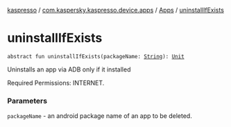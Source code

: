 [kaspresso](../../index.md) / [com.kaspersky.kaspresso.device.apps](../index.md) / [Apps](index.md) / [uninstallIfExists](./uninstall-if-exists.md)

# uninstallIfExists

`abstract fun uninstallIfExists(packageName: `[`String`](https://kotlinlang.org/api/latest/jvm/stdlib/kotlin/-string/index.html)`): `[`Unit`](https://kotlinlang.org/api/latest/jvm/stdlib/kotlin/-unit/index.html)

Uninstalls an app via ADB only if it installed

Required Permissions: INTERNET.

### Parameters

`packageName` - an android package name of an app to be deleted.